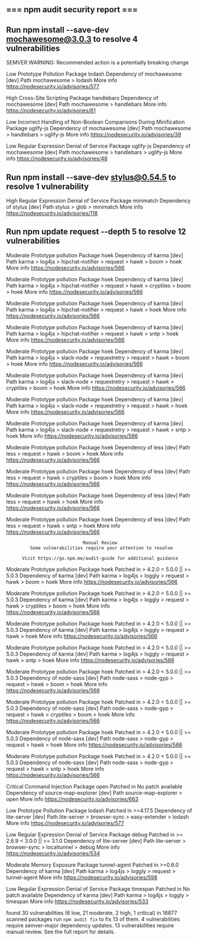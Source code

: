 ## === npm audit security report ===

## Run  npm install --save-dev mochawesome@3.0.3  to resolve 4 vulnerabilities

SEMVER WARNING: Recommended action is a potentially breaking change

  Low             Prototype Pollution
  Package         lodash
  Dependency of   mochawesome [dev]
  Path            mochawesome > lodash
  More info       https://nodesecurity.io/advisories/577

  High            Cross-Site Scripting
  Package         handlebars
  Dependency of   mochawesome [dev]
  Path            mochawesome > handlebars
  More info       https://nodesecurity.io/advisories/61

  Low             Incorrect Handling of Non-Boolean Comparisons During
                  Minification
  Package         uglify-js
  Dependency of   mochawesome [dev]
  Path            mochawesome > handlebars > uglify-js
  More info       https://nodesecurity.io/advisories/39

  Low             Regular Expression Denial of Service
  Package         uglify-js
  Dependency of   mochawesome [dev]
  Path            mochawesome > handlebars > uglify-js
  More info       https://nodesecurity.io/advisories/48

## Run  npm install --save-dev stylus@0.54.5  to resolve 1 vulnerability

  High            Regular Expression Denial of Service
  Package         minimatch
  Dependency of   stylus [dev]
  Path            stylus > glob > minimatch
  More info       https://nodesecurity.io/advisories/118

## Run  npm update request --depth 5  to resolve 12 vulnerabilities

  Moderate        Prototype pollution
  Package         hoek
  Dependency of   karma [dev]
  Path            karma > log4js > hipchat-notifier > request > hawk > boom >
                  hoek
  More info       https://nodesecurity.io/advisories/566

  Moderate        Prototype pollution
  Package         hoek
  Dependency of   karma [dev]
  Path            karma > log4js > hipchat-notifier > request > hawk >
                  cryptiles > boom > hoek
  More info       https://nodesecurity.io/advisories/566

  Moderate        Prototype pollution
  Package         hoek
  Dependency of   karma [dev]
  Path            karma > log4js > hipchat-notifier > request > hawk > hoek
  More info       https://nodesecurity.io/advisories/566

  Moderate        Prototype pollution
  Package         hoek
  Dependency of   karma [dev]
  Path            karma > log4js > hipchat-notifier > request > hawk > sntp >
                  hoek
  More info       https://nodesecurity.io/advisories/566

  Moderate        Prototype pollution
  Package         hoek
  Dependency of   karma [dev]
  Path            karma > log4js > slack-node > requestretry > request > hawk
                  > boom > hoek
  More info       https://nodesecurity.io/advisories/566

  Moderate        Prototype pollution
  Package         hoek
  Dependency of   karma [dev]
  Path            karma > log4js > slack-node > requestretry > request > hawk
                  > cryptiles > boom > hoek
  More info       https://nodesecurity.io/advisories/566

  Moderate        Prototype pollution
  Package         hoek
  Dependency of   karma [dev]
  Path            karma > log4js > slack-node > requestretry > request > hawk
                  > hoek
  More info       https://nodesecurity.io/advisories/566

  Moderate        Prototype pollution
  Package         hoek
  Dependency of   karma [dev]
  Path            karma > log4js > slack-node > requestretry > request > hawk
                  > sntp > hoek
  More info       https://nodesecurity.io/advisories/566

  Moderate        Prototype pollution
  Package         hoek
  Dependency of   less [dev]
  Path            less > request > hawk > boom > hoek
  More info       https://nodesecurity.io/advisories/566

  Moderate        Prototype pollution
  Package         hoek
  Dependency of   less [dev]
  Path            less > request > hawk > cryptiles > boom > hoek
  More info       https://nodesecurity.io/advisories/566

  Moderate        Prototype pollution
  Package         hoek
  Dependency of   less [dev]
  Path            less > request > hawk > hoek
  More info       https://nodesecurity.io/advisories/566

  Moderate        Prototype pollution
  Package         hoek
  Dependency of   less [dev]
  Path            less > request > hawk > sntp > hoek
  More info       https://nodesecurity.io/advisories/566


                                 Manual Review
             Some vulnerabilities require your attention to resolve

          Visit https://go.npm.me/audit-guide for additional guidance

  Moderate        Prototype pollution
  Package         hoek
  Patched in      > 4.2.0 < 5.0.0 || >= 5.0.3
  Dependency of   karma [dev]
  Path            karma > log4js > loggly > request > hawk > boom > hoek
  More info       https://nodesecurity.io/advisories/566

  Moderate        Prototype pollution
  Package         hoek
  Patched in      > 4.2.0 < 5.0.0 || >= 5.0.3
  Dependency of   karma [dev]
  Path            karma > log4js > loggly > request > hawk > cryptiles > boom
                  > hoek
  More info       https://nodesecurity.io/advisories/566

  Moderate        Prototype pollution
  Package         hoek
  Patched in      > 4.2.0 < 5.0.0 || >= 5.0.3
  Dependency of   karma [dev]
  Path            karma > log4js > loggly > request > hawk > hoek
  More info       https://nodesecurity.io/advisories/566

  Moderate        Prototype pollution
  Package         hoek
  Patched in      > 4.2.0 < 5.0.0 || >= 5.0.3
  Dependency of   karma [dev]
  Path            karma > log4js > loggly > request > hawk > sntp > hoek
  More info       https://nodesecurity.io/advisories/566

  Moderate        Prototype pollution
  Package         hoek
  Patched in      > 4.2.0 < 5.0.0 || >= 5.0.3
  Dependency of   node-sass [dev]
  Path            node-sass > node-gyp > request > hawk > boom > hoek
  More info       https://nodesecurity.io/advisories/566

  Moderate        Prototype pollution
  Package         hoek
  Patched in      > 4.2.0 < 5.0.0 || >= 5.0.3
  Dependency of   node-sass [dev]
  Path            node-sass > node-gyp > request > hawk > cryptiles > boom >
                  hoek
  More info       https://nodesecurity.io/advisories/566

  Moderate        Prototype pollution
  Package         hoek
  Patched in      > 4.2.0 < 5.0.0 || >= 5.0.3
  Dependency of   node-sass [dev]
  Path            node-sass > node-gyp > request > hawk > hoek
  More info       https://nodesecurity.io/advisories/566

  Moderate        Prototype pollution
  Package         hoek
  Patched in      > 4.2.0 < 5.0.0 || >= 5.0.3
  Dependency of   node-sass [dev]
  Path            node-sass > node-gyp > request > hawk > sntp > hoek
  More info       https://nodesecurity.io/advisories/566

  Critical        Command Injection
  Package         open
  Patched in      No patch available
  Dependency of   source-map-explorer [dev]
  Path            source-map-explorer > open
  More info       https://nodesecurity.io/advisories/663

  Low             Prototype Pollution
  Package         lodash
  Patched in      >=4.17.5
  Dependency of   lite-server [dev]
  Path            lite-server > browser-sync > easy-extender > lodash
  More info       https://nodesecurity.io/advisories/577

  Low             Regular Expression Denial of Service
  Package         debug
  Patched in      >= 2.6.9 < 3.0.0 || >= 3.1.0
  Dependency of   lite-server [dev]
  Path            lite-server > browser-sync > localtunnel > debug
  More info       https://nodesecurity.io/advisories/534

  Moderate        Memory Exposure
  Package         tunnel-agent
  Patched in      >=0.6.0
  Dependency of   karma [dev]
  Path            karma > log4js > loggly > request > tunnel-agent
  More info       https://nodesecurity.io/advisories/598

  Low             Regular Expression Denial of Service
  Package         timespan
  Patched in      No patch available
  Dependency of   karma [dev]
  Path            karma > log4js > loggly > timespan
  More info       https://nodesecurity.io/advisories/533

found 30 vulnerabilities (6 low, 21 moderate, 2 high, 1 critical) in 16877 scanned packages
  run `npm audit fix` to fix 13 of them.
  4 vulnerabilities require semver-major dependency updates.
  13 vulnerabilities require manual review. See the full report for details.
